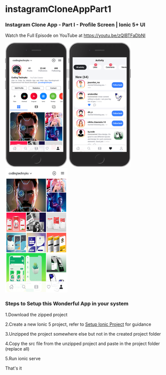 # instagramCloneAppPart1
### Instagram Clone App - Part I - Profile Screen | Ionic 5+ UI

Watch the Full Episode on YouTube at https://youtu.be/zQIBTFaDbNI

<img src="https://github.com/Nykz/instagramCloneAppPart1/blob/main/screenshots/localhost_8100_tabs_wishlist(iPhone%206_7_8).png" width="200" height="400" />
<img src="https://github.com/Nykz/instagramCloneAppPart1/blob/main/screenshots/localhost_8100_tabs_wishlist(iPhone%206_7_8)%20(1).png" width="200" height="400" />
<img src="https://github.com/Nykz/instagramCloneAppPart1/blob/main/screenshots/localhost_8100_tabs_wishlist(Galaxy%20S5)%20(1).png" width="200" height="400" />

### Steps to Setup this Wonderful App in your system

1.Download the zipped project

2.Create a new Ionic 5 project, refer to <a href="https://www.youtube.com/watch?v=hmB2PYraBZk&t=6s&ab_channel=CodingTechnyks">Setup Ionic Project</a> for guidance

3.Unzipped the project somewhere else but not in the created project folder

4.Copy the src file from the unzipped project and paste in the project folder (replace all)

5.Run ionic serve

That's it
